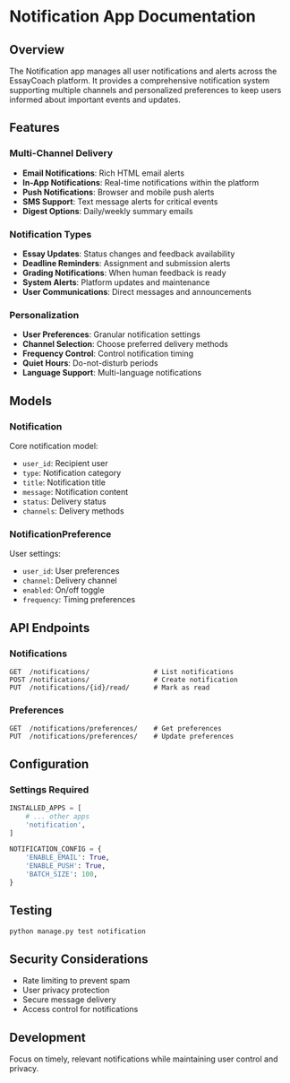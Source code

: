 # Notification App Documentation

## Overview

The Notification app manages all user notifications and alerts across the EssayCoach platform. It provides a comprehensive notification system supporting multiple channels and personalized preferences to keep users informed about important events and updates.

## Features

### Multi-Channel Delivery
- **Email Notifications**: Rich HTML email alerts
- **In-App Notifications**: Real-time notifications within the platform
- **Push Notifications**: Browser and mobile push alerts
- **SMS Support**: Text message alerts for critical events
- **Digest Options**: Daily/weekly summary emails

### Notification Types
- **Essay Updates**: Status changes and feedback availability
- **Deadline Reminders**: Assignment and submission alerts
- **Grading Notifications**: When human feedback is ready
- **System Alerts**: Platform updates and maintenance
- **User Communications**: Direct messages and announcements

### Personalization
- **User Preferences**: Granular notification settings
- **Channel Selection**: Choose preferred delivery methods
- **Frequency Control**: Control notification timing
- **Quiet Hours**: Do-not-disturb periods
- **Language Support**: Multi-language notifications

## Models

### Notification
Core notification model:
- `user_id`: Recipient user
- `type`: Notification category
- `title`: Notification title
- `message`: Notification content
- `status`: Delivery status
- `channels`: Delivery methods

### NotificationPreference
User settings:
- `user_id`: User preferences
- `channel`: Delivery channel
- `enabled`: On/off toggle
- `frequency`: Timing preferences

## API Endpoints

### Notifications
```
GET  /notifications/                # List notifications
POST /notifications/                # Create notification
PUT  /notifications/{id}/read/      # Mark as read
```

### Preferences
```
GET  /notifications/preferences/    # Get preferences
PUT  /notifications/preferences/    # Update preferences
```

## Configuration

### Settings Required
```python
INSTALLED_APPS = [
    # ... other apps
    'notification',
]

NOTIFICATION_CONFIG = {
    'ENABLE_EMAIL': True,
    'ENABLE_PUSH': True,
    'BATCH_SIZE': 100,
}
```

## Testing
```bash
python manage.py test notification
```

## Security Considerations
- Rate limiting to prevent spam
- User privacy protection
- Secure message delivery
- Access control for notifications

## Development
Focus on timely, relevant notifications while maintaining user control and privacy.
